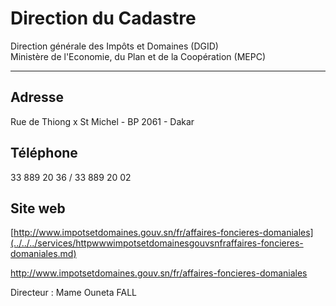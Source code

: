 # Direction du Cadastre

Direction générale des Impôts et Domaines (DGID)  
Ministère de l'Economie, du Plan et de la Coopération (MEPC)  

------------------------------------------------------------------------------------------------------------------

**Adresse**
-----------

Rue de Thiong x St Michel - BP 2061 - Dakar

**Téléphone**
-------------

33 889 20 36 / 33 889 20 02

**Site web**
------------

[http://www.impotsetdomaines.gouv.sn/fr/affaires-foncieres-domaniales](../../../services/httpwwwimpotsetdomainesgouvsnfraffaires-foncieres-domaniales.md)

http://www.impotsetdomaines.gouv.sn/fr/affaires-foncieres-domaniales

Directeur : Mame Ouneta FALL